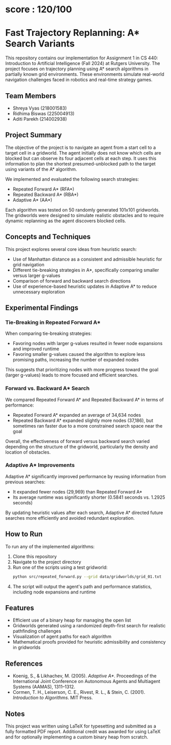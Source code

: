 # score : 120/100

# Fast Trajectory Replanning: A* Search Variants

This repository contains our implementation for Assignment 1 in CS 440: Introduction to Artificial Intelligence (Fall 2024) at Rutgers University. The project focuses on trajectory planning using A* search algorithms in partially known grid environments. These environments simulate real-world navigation challenges faced in robotics and real-time strategy games.

## Team Members

- Shreya Vyas (218001583)  
- Ridhima Biswas (225004913)  
- Aditi Parekh (214002938)

## Project Summary

The objective of the project is to navigate an agent from a start cell to a target cell in a gridworld. The agent initially does not know which cells are blocked but can observe its four adjacent cells at each step. It uses this information to plan the shortest presumed-unblocked path to the target using variants of the A* algorithm.

We implemented and evaluated the following search strategies:

- Repeated Forward A* (RFA*)
- Repeated Backward A* (RBA*)
- Adaptive A* (AA*)

Each algorithm was tested on 50 randomly generated 101x101 gridworlds. The gridworlds were designed to simulate realistic obstacles and to require dynamic replanning as the agent discovers blocked cells.

## Concepts and Techniques

This project explores several core ideas from heuristic search:

- Use of Manhattan distance as a consistent and admissible heuristic for grid navigation
- Different tie-breaking strategies in A*, specifically comparing smaller versus larger g-values
- Comparison of forward and backward search directions
- Use of experience-based heuristic updates in Adaptive A* to reduce unnecessary exploration

## Experimental Findings

### Tie-Breaking in Repeated Forward A*

When comparing tie-breaking strategies:

- Favoring nodes with larger g-values resulted in fewer node expansions and improved runtime
- Favoring smaller g-values caused the algorithm to explore less promising paths, increasing the number of expanded nodes

This suggests that prioritizing nodes with more progress toward the goal (larger g-values) leads to more focused and efficient searches.

### Forward vs. Backward A* Search

We compared Repeated Forward A* and Repeated Backward A* in terms of performance:

- Repeated Forward A* expanded an average of 34,634 nodes
- Repeated Backward A* expanded slightly more nodes (37,186), but sometimes ran faster due to a more constrained search space near the goal

Overall, the effectiveness of forward versus backward search varied depending on the structure of the gridworld, particularly the density and location of obstacles.

### Adaptive A* Improvements

Adaptive A* significantly improved performance by reusing information from previous searches:

- It expanded fewer nodes (29,969) than Repeated Forward A*
- Its average runtime was significantly shorter (0.5841 seconds vs. 1.2925 seconds)

By updating heuristic values after each search, Adaptive A* directed future searches more efficiently and avoided redundant exploration.

## How to Run

To run any of the implemented algorithms:

1. Clone this repository
2. Navigate to the project directory
3. Run one of the scripts using a test gridworld:
   ```bash
   python src/repeated_forward.py --grid data/gridworlds/grid_01.txt
4. The script will output the agent's path and performance statistics, including node expansions and runtime

## Features

- Efficient use of a binary heap for managing the open list  
- Gridworlds generated using a randomized depth-first search for realistic pathfinding challenges  
- Visualization of agent paths for each algorithm  
- Mathematical proofs provided for heuristic admissibility and consistency in gridworlds  

## References

- Koenig, S., & Likhachev, M. (2005). *Adaptive A\**. Proceedings of the International Joint Conference on Autonomous Agents and Multiagent Systems (AAMAS), 1311–1312.  
- Cormen, T. H., Leiserson, C. E., Rivest, R. L., & Stein, C. (2001). *Introduction to Algorithms*. MIT Press.  

## Notes

This project was written using LaTeX for typesetting and submitted as a fully formatted PDF report. Additional credit was awarded for using LaTeX and for optionally implementing a custom binary heap from scratch.
